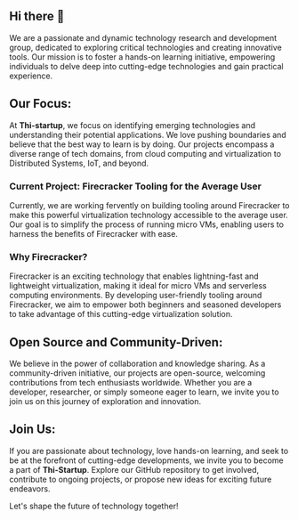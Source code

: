 ## Hi there 👋

We are a passionate and dynamic technology research and development group, dedicated to exploring critical technologies and creating innovative tools. Our mission is to foster a hands-on learning initiative, empowering individuals to delve deep into cutting-edge technologies and gain practical experience.

## Our Focus:

At **Thi-startup**, we focus on identifying emerging technologies and understanding their potential applications. We love pushing boundaries and believe that the best way to learn is by doing. Our projects encompass a diverse range of tech domains, from cloud computing and virtualization to Distributed Systems, IoT, and beyond.

### Current Project: Firecracker Tooling for the Average User

Currently, we are working fervently on building tooling around Firecracker to make this powerful virtualization technology accessible to the average user. Our goal is to simplify the process of running micro VMs, enabling users to harness the benefits of Firecracker with ease.

### Why Firecracker?

Firecracker is an exciting technology that enables lightning-fast and lightweight virtualization, making it ideal for micro VMs and serverless computing environments. By developing user-friendly tooling around Firecracker, we aim to empower both beginners and seasoned developers to take advantage of this cutting-edge virtualization solution.

## Open Source and Community-Driven:

We believe in the power of collaboration and knowledge sharing. As a community-driven initiative, our projects are open-source, welcoming contributions from tech enthusiasts worldwide. Whether you are a developer, researcher, or simply someone eager to learn, we invite you to join us on this journey of exploration and innovation.

## Join Us:

If you are passionate about technology, love hands-on learning, and seek to be at the forefront of cutting-edge developments, we invite you to become a part of **Thi-Startup**. Explore our GitHub repository to get involved, contribute to ongoing projects, or propose new ideas for exciting future endeavors.

Let's shape the future of technology together!
